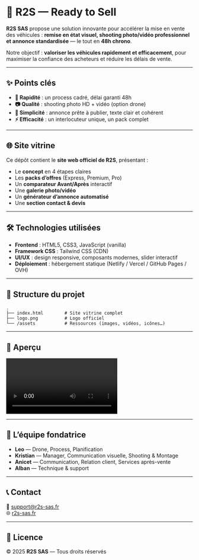 # 🚗 R2S — Ready to Sell

**R2S SAS** propose une solution innovante pour accélérer la mise en vente des véhicules : **remise en état visuel, shooting photo/vidéo professionnel et annonce standardisée** — le tout en **48h chrono**.  

Notre objectif : **valoriser les véhicules rapidement et efficacement**, pour maximiser la confiance des acheteurs et réduire les délais de vente.

---

## ✨ Points clés

- **🚀 Rapidité** : un process cadré, délai garanti 48h  
- **📷 Qualité** : shooting photo HD + vidéo (option drone)  
- **📝 Simplicité** : annonce prête à publier, texte clair et cohérent  
- **⚡ Efficacité** : un interlocuteur unique, un pack complet  

---

## 🌐 Site vitrine

Ce dépôt contient le **site web officiel de R2S**, présentant :  

- Le **concept** en 4 étapes claires  
- Les **packs d’offres** (Express, Premium, Pro)  
- Un **comparateur Avant/Après** interactif  
- Une **galerie photo/vidéo**  
- Un **générateur d’annonce automatisé**  
- Une **section contact & devis**  

---

## 🛠️ Technologies utilisées

- **Frontend** : HTML5, CSS3, JavaScript (vanilla)  
- **Framework CSS** : Tailwind CSS (CDN)  
- **UI/UX** : design responsive, composants modernes, slider interactif  
- **Déploiement** : hébergement statique (Netlify / Vercel / GitHub Pages / OVH)  

---

## 📂 Structure du projet

```
.
├── index.html        # Site vitrine complet
├── logo.png          # Logo officiel
└── /assets           # Ressources (images, vidéos, icônes…)
```

---

## 📸 Aperçu


![Aperçu du site R2S](demo.mp4)

---

## 👥 L’équipe fondatrice

- **Leo** — Drone, Process, Planification  
- **Kristian** — Manager, Communication visuelle, Shooting & Montage  
- **Anicet** — Communication, Relation client, Services après-vente  
- **Alban** — Technique & support  

---

## 📞 Contact

📧 support@r2s-sas.fr  
🌐 [r2s-sas.fr](https://r2s-sas.fr)  

---

## 📄 Licence

© 2025 **R2S SAS** — Tous droits réservés  
